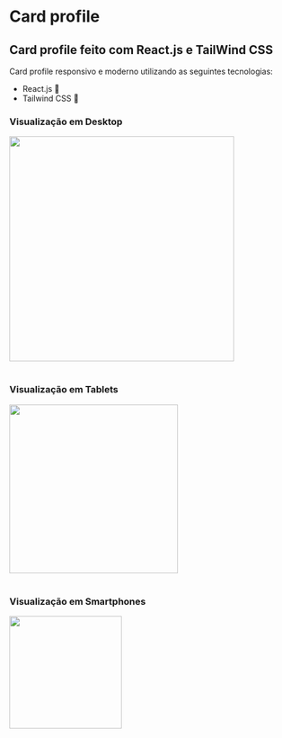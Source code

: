 # Card profile

## Card profile feito com React.js e TailWind CSS

 Card profile responsivo e moderno utilizando as seguintes tecnologias:
 
 - React.js 🤖
- Tailwind CSS 🎨

### Visualização em Desktop
<div alignt='center'>
  <img src='https://github.com/user-attachments/assets/a59e20a0-cee9-4ccc-ad87-bba21c53f10a' width='400px height='400px'>
</div>
<br>

### Visualização em Tablets
<div alignt='center'>
  <img src='https://github.com/user-attachments/assets/2177ffdb-e8d9-4704-807b-103e708d422c' width='300px height='300px'>
</div>
<br>

### Visualização em Smartphones
<div alignt='center'>
  <img src='https://github.com/user-attachments/assets/dd5a2d77-30a5-419e-a97f-befab6cc7768' width='200px height='200px'>
</div>
